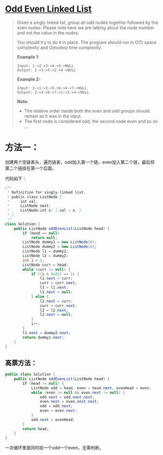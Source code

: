 # [Odd Even Linked List](1)

> Given a singly linked list, group all odd nodes together followed by the even nodes. Please note here we are talking about the node number and not the value in the nodes.
>
> You should try to do it in place. The program should run in O(1) space complexity and O(nodes) time complexity.
>
> **Example 1:**
>
> ```
> Input: 1->2->3->4->5->NULL
> Output: 1->3->5->2->4->NULL
> ```
>
> **Example 2:**
>
> ```
> Input: 2->1->3->5->6->4->7->NULL
> Output: 2->3->6->7->1->5->4->NULL
> ```
>
> **Note:**
>
> - The relative order inside both the even and odd groups should remain as it was in the input.
> - The first node is considered odd, the second node even and so on ...



# 方法一：

创建两个空链表头，遍历链表，odd加入第一个链，even加入第二个链，最后将第二个链挂在第一个后面。



代码如下：

```java
/**
 * Definition for singly-linked list.
 * public class ListNode {
 *     int val;
 *     ListNode next;
 *     ListNode(int x) { val = x; }
 * }
 */
class Solution {
    public ListNode oddEvenList(ListNode head) {
        if (head == null)
            return null;
        ListNode dummy1 = new ListNode(0);
        ListNode dummy2 = new ListNode(0);
        ListNode l1 = dummy1;
        ListNode l2 = dummy2;
        int i = 1;
        ListNode curr = head;
        while (curr != null) {
            if ((i & 0x01) == 1) {
                l1.next = curr;
                curr = curr.next;
                l1 = l1.next;
                l1.next = null;
            } else {
                l2.next = curr;
                curr = curr.next;
                l2 = l2.next;
                l2.next = null;
            }
            i++;
        }
        l1.next = dummy2.next;
        return dummy1.next;      
    }
}
```



## 高票方法：

```java
public class Solution {
    public ListNode oddEvenList(ListNode head) {
        if (head != null) {
            ListNode odd = head, even = head.next, evenHead = even; 
            while (even != null && even.next != null) {
                odd.next = odd.next.next; 
                even.next = even.next.next; 
                odd = odd.next;
                even = even.next;
            }
            odd.next = evenHead; 
        }
        return head;
    }
}
```

一次循环里面同时挂一个odd一个even，无需判断。







[1]: https://leetcode.com/problems/odd-even-linked-list/